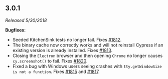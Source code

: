 ## 3.0.1

_Released 5/30/2018_

**Bugfixes:**

- Seeded KitchenSink tests no longer fail. Fixes [#1812](https://github.com/cypress-io/cypress/issues/1812).
- The binary cache now correctly works and will not reinstall Cypress if an existing version is already installed. Fixes [#1813](https://github.com/cypress-io/cypress/issues/1813).
- Closing the `Electron` browser and then opening `Chrome` no longer causes `cy.screenshot()` to fail. Fixes [#1820](https://github.com/cypress-io/cypress/issues/1820).
- Fixed a bug with Windows users seeing crashes with `tty.getWindowSize is not a function`. Fixes [#1815](https://github.com/cypress-io/cypress/issues/1815) and [#1817](https://github.com/cypress-io/cypress/issues/1817).
